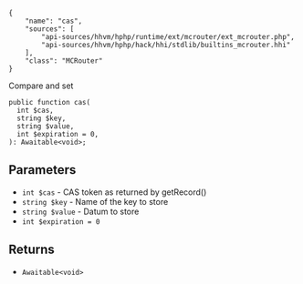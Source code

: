 ``` yamlmeta
{
    "name": "cas",
    "sources": [
        "api-sources/hhvm/hphp/runtime/ext/mcrouter/ext_mcrouter.php",
        "api-sources/hhvm/hphp/hack/hhi/stdlib/builtins_mcrouter.hhi"
    ],
    "class": "MCRouter"
}
```




Compare and set







``` Hack
public function cas(
  int $cas,
  string $key,
  string $value,
  int $expiration = 0,
): Awaitable<void>;
```




## Parameters




+ ` int $cas ` - CAS token as returned by getRecord()
+ ` string $key ` - Name of the key to store
+ ` string $value ` - Datum to store
+ ` int $expiration = 0 `




## Returns




* ` Awaitable<void> `
<!-- HHAPIDOC -->
